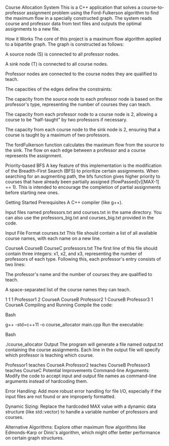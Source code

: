 Course Allocation System
This is a C++ application that solves a course-to-professor assignment problem using the Ford-Fulkerson algorithm to find the maximum flow in a specially constructed graph. The system reads course and professor data from text files and outputs the optimal assignments to a new file.

How it Works
The core of this project is a maximum flow algorithm applied to a bipartite graph. The graph is constructed as follows:

A source node (S) is connected to all professor nodes.

A sink node (T) is connected to all course nodes.

Professor nodes are connected to the course nodes they are qualified to teach.

The capacities of the edges define the constraints:

The capacity from the source node to each professor node is based on the professor's type, representing the number of courses they can teach.

The capacity from each professor node to a course node is 2, allowing a course to be "half-taught" by two professors if necessary.

The capacity from each course node to the sink node is 2, ensuring that a course is taught by a maximum of two professors.

The fordFulkerson function calculates the maximum flow from the source to the sink. The flow on each edge between a professor and a course represents the assignment.

Priority-based BFS
A key feature of this implementation is the modification of the Breadth-First Search (BFS) to prioritize certain assignments. When searching for an augmenting path, the bfs function gives higher priority to courses that have already been partially assigned (flowPassed[v][MAX-1] == 1). This is intended to encourage the completion of partial assignments before starting new ones.

Getting Started
Prerequisites
A C++ compiler (like g++).

Input files named professors.txt and courses.txt in the same directory. You can also use the professors_big.txt and courses_big.txt provided in the code.

Input File Format
courses.txt
This file should contain a list of all available course names, with each name on a new line.

CourseA
CourseB
CourseC
professors.txt
The first line of this file should contain three integers: x1, x2, and x3, representing the number of professors of each type. Following this, each professor's entry consists of two lines:

The professor's name and the number of courses they are qualified to teach.

A space-separated list of the course names they can teach.

1 1 1
Professor1 2
CourseA CourseB
Professor2 1
CourseB
Professor3 1
CourseA
Compiling and Running
Compile the code:

Bash

g++ -std=c++11 -o course_allocator main.cpp
Run the executable:

Bash

./course_allocator
Output
The program will generate a file named output.txt containing the course assignments. Each line in the output file will specify which professor is teaching which course.

Professor1 teaches CourseA
Professor2 teaches CourseB
Professor3 teaches CourseC
Potential Improvements
Command-line Arguments: Modify the code to accept input and output file names as command-line arguments instead of hardcoding them.

Error Handling: Add more robust error handling for file I/O, especially if the input files are not found or are improperly formatted.

Dynamic Sizing: Replace the hardcoded MAX value with a dynamic data structure (like std::vector) to handle a variable number of professors and courses.

Alternative Algorithms: Explore other maximum flow algorithms like Edmonds-Karp or Dinic's algorithm, which might offer better performance on certain graph structures.
